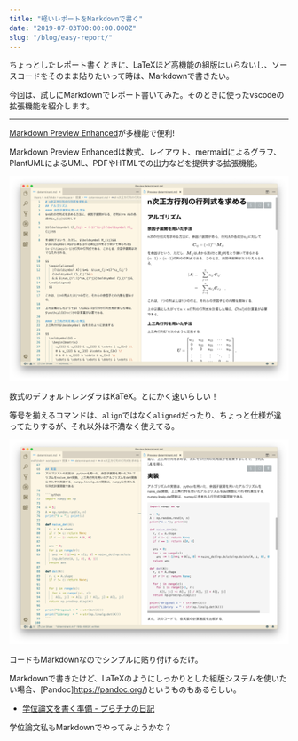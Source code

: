 ```yaml
---
title: "軽いレポートをMarkdownで書く"
date: "2019-07-03T00:00:00.000Z"
slug: "/blog/easy-report/"
---
```


ちょっとしたレポート書くときに、LaTeXほど高機能の組版はいらないし、ソースコードをそのまま貼りたいって時は、Markdownで書きたい。

今回は、試しにMarkdownでレポート書いてみた。そのときに使ったvscodeの拡張機能を紹介します。

---

[Markdown Preview Enhanced](https://marketplace.visualstudio.com/items?itemName=shd101wyy.markdown-preview-enhanced)が多機能で便利!

Markdown Preview Enhancedは数式、レイアウト、mermaidによるグラフ、PlantUMLによるUML、PDFやHTMLでの出力などを提供する拡張機能。

![Index](./index.png)

数式のデフォルトレンダラはKaTeX。とにかく速いらしい！

等号を揃えるコマンドは、`align`ではなく`aligned`だったり、ちょっと仕様が違ってたりするが、それ以外は不満なく使えてる。

![Code](./code.png)

コードもMarkdownなのでシンプルに貼り付けるだけ。

Markdownで書きたけど、LaTeXのようにしっかりとした組版システムを使いたい場合、[Pandoc]https://pandoc.org/)というものもあるらしい。

- [学位論文を書く準備 - プらチナの日記](https://blog.8tak4.com/post/168232661994/know-how-writing-thesis-markdown)

学位論文私もMarkdownでやってみようかな？